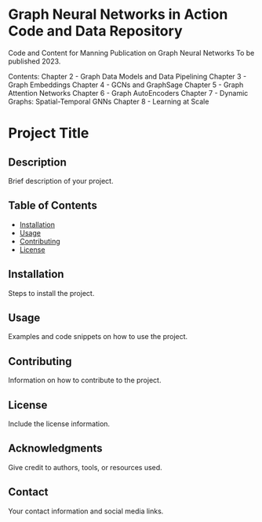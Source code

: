 # Graph Neural Networks in Action Code and Data Repository
Code and Content for Manning Publication on Graph Neural Networks
To be published 2023.

Contents:
Chapter 2 - Graph Data Models and Data Pipelining
Chapter 3 - Graph Embeddings
Chapter 4 - GCNs and GraphSage
Chapter 5 - Graph Attention Networks
Chapter 6 - Graph AutoEncoders
Chapter 7 - Dynamic Graphs: Spatial-Temporal GNNs 
Chapter 8 - Learning at Scale


# Project Title

## Description
Brief description of your project.

## Table of Contents
- [Installation](#installation)
- [Usage](#usage)
- [Contributing](#contributing)
- [License](#license)

## Installation
Steps to install the project.

## Usage 
Examples and code snippets on how to use the project.

## Contributing
Information on how to contribute to the project.

## License
Include the license information.

## Acknowledgments
Give credit to authors, tools, or resources used.

## Contact
Your contact information and social media links.
